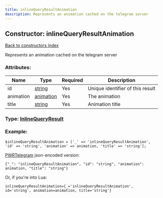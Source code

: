 ```yaml
---
title: inlineQueryResultAnimation
description: Represents an animation cached on the telegram server
---
```

## Constructor: inlineQueryResultAnimation  
[Back to constructors index](index.md)



Represents an animation cached on the telegram server

### Attributes:

| Name     |    Type       | Required | Description |
|----------|---------------|----------|-------------|
|id|[string](../types/string.md) | Yes|Unique identifier of this result|
|animation|[animation](../types/animation.md) | Yes|The animation|
|title|[string](../types/string.md) | Yes|Animation title|



### Type: [InlineQueryResult](../types/InlineQueryResult.md)


### Example:

```
$inlineQueryResultAnimation = ['_' => 'inlineQueryResultAnimation', 'id' => 'string', 'animation' => animation, 'title' => 'string'];
```  

[PWRTelegram](https://pwrtelegram.xyz) json-encoded version:

```
{"_": "inlineQueryResultAnimation", "id": "string", "animation": animation, "title": "string"}
```


Or, if you're into Lua:  


```
inlineQueryResultAnimation={_='inlineQueryResultAnimation', id='string', animation=animation, title='string'}

```


